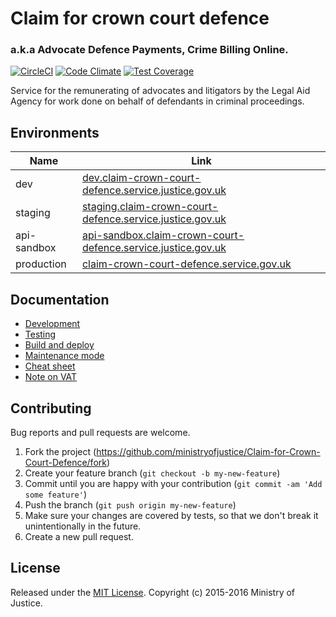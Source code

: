 # Claim for crown court defence
### a.k.a Advocate Defence Payments, Crime Billing Online.

[![CircleCI](https://circleci.com/gh/ministryofjustice/Claim-for-Crown-Court-Defence/tree/master.svg?style=svg)](https://circleci.com/gh/ministryofjustice/Claim-for-Crown-Court-Defence/tree/master)
[![Code Climate](https://codeclimate.com/github/ministryofjustice/Claim-for-Crown-Court-Defence/badges/gpa.svg)](https://codeclimate.com/github/ministryofjustice/Claim-for-Crown-Court-Defence)
[![Test Coverage](https://codeclimate.com/github/ministryofjustice/Claim-for-Crown-Court-Defence/badges/coverage.svg)](https://codeclimate.com/github/ministryofjustice/Claim-for-Crown-Court-Defence/coverage)


Service for the remunerating of advocates and litigators by the Legal Aid Agency for work done on behalf of defendants in criminal proceedings.

## Environments

| Name  | Link |
| ------------- | ------------- |
| dev | [dev.claim-crown-court-defence.service.justice.gov.uk](https://dev.claim-crown-court-defence.service.justice.gov.uk)  |
| staging | [staging.claim-crown-court-defence.service.justice.gov.uk](https://staging.claim-crown-court-defence.service.justice.gov.uk)  |
| api-sandbox | [api-sandbox.claim-crown-court-defence.service.justice.gov.uk](https://api-sandbox.claim-crown-court-defence.service.justice.gov.uk)  |
| production | [claim-crown-court-defence.service.gov.uk](https://claim-crown-court-defence.service.gov.uk/)  |

## Documentation

* [Development](docs/development.md)
* [Testing](docs/testing.md)
* [Build and deploy](docs/build_and_deploy.md)
* [Maintenance mode](docs/maintenance_mode.md)
* [Cheat sheet](docs/cheat_sheet.md)
* [Note on VAT](docs/vat_note.md)

## Contributing

Bug reports and pull requests are welcome.

1. Fork the project (https://github.com/ministryofjustice/Claim-for-Crown-Court-Defence/fork)
2. Create your feature branch (`git checkout -b my-new-feature`)
3. Commit until you are happy with your contribution (`git commit -am 'Add some feature'`)
4. Push the branch (`git push origin my-new-feature`)
5. Make sure your changes are covered by tests, so that we don't break it unintentionally in the future.
6. Create a new pull request.

## License

Released under the [MIT License](http://www.opensource.org/licenses/MIT). Copyright (c) 2015-2016 Ministry of Justice.
